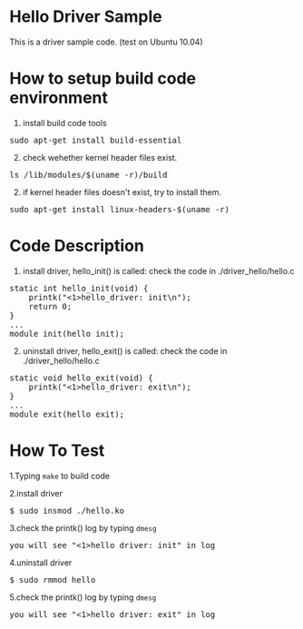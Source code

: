 # Hello Driver Sample
This is a driver sample code. (test on Ubuntu 10.04)

# How to setup build code environment
1. install build code tools
<pre>
sudo apt-get install build-essential
</pre>
2. check wehether kernel header files exist.
<pre>
ls /lib/modules/$(uname -r)/build
</pre>
2. if kernel header files doesn't exist, try to install them.
<pre>
sudo apt-get install linux-headers-$(uname -r)
</pre>

# Code Description
1. install driver, hello_init() is called: check the code in ./driver_hello/hello.c
<pre>
static int hello_init(void) {
    printk("<1>hello_driver: init\n");
    return 0;
}
...
module_init(hello_init);
</pre>
2.  uninstall driver, hello_exit() is called:  check the code in ./driver_hello/hello.c
<pre>
static void hello_exit(void) {
    printk("<1>hello_driver: exit\n");
}
...
module_exit(hello_exit);
</pre>

# How To Test 
1.Typing `make` to build code

2.install driver
<pre>
$ sudo insmod ./hello.ko
</pre>
3.check the printk() log by typing `dmesg`
<pre>you will see "<1>hello_driver: init" in log </pre>

4.uninstall driver
<pre>
$ sudo rmmod hello
</pre>
5.check the printk() log by typing `dmesg`
<pre>you will see "<1>hello_driver: exit" in log</pre>

